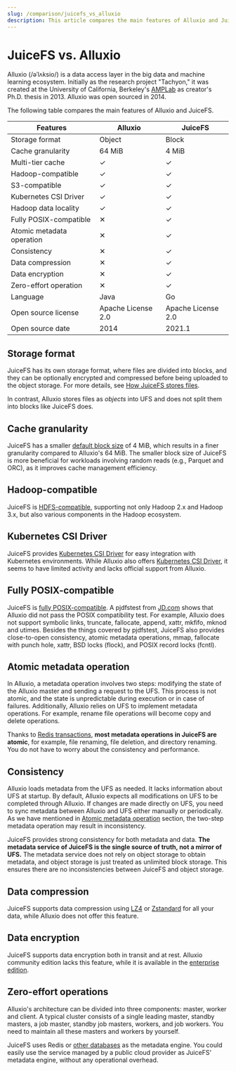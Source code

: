 ```yaml
---
slug: /comparison/juicefs_vs_alluxio
description: This article compares the main features of Alluxio and JuiceFS.
---
```


# JuiceFS vs. Alluxio

Alluxio (/əˈlʌksio/) is a data access layer in the big data and machine learning ecosystem. Initially as the research project "Tachyon," it was created at the University of California, Berkeley's [AMPLab](https://en.wikipedia.org/wiki/AMPLab) as creator's Ph.D. thesis in 2013. Alluxio was open sourced in 2014.

The following table compares the main features of Alluxio and JuiceFS.

| Features                  | Alluxio            | JuiceFS            |
| --------                  | -------            | -------            |
| Storage format            | Object             | Block              |
| Cache granularity         | 64 MiB             | 4 MiB               |
| Multi-tier cache          | ✓                  | ✓                  |
| Hadoop-compatible         | ✓                  | ✓                  |
| S3-compatible             | ✓                  | ✓                  |
| Kubernetes CSI Driver     | ✓                  | ✓                  |
| Hadoop data locality      | ✓                  | ✓                  |
| Fully POSIX-compatible    | ✕                  | ✓                  |
| Atomic metadata operation | ✕                  | ✓                  |
| Consistency               | ✕                  | ✓                  |
| Data compression          | ✕                  | ✓                  |
| Data encryption           | ✕                  | ✓                  |
| Zero-effort operation     | ✕                  | ✓                  |
| Language                  | Java               | Go                 |
| Open source license       | Apache License 2.0 | Apache License 2.0 |
| Open source date          | 2014               | 2021.1             |

## Storage format

JuiceFS has its own storage format, where files are divided into blocks, and they can be optionally encrypted and compressed before being uploaded to the object storage. For more details, see [How JuiceFS stores files](../architecture.md#how-juicefs-store-files).

In contrast, Alluxio stores files as _objects_ into UFS and does not split them into blocks like JuiceFS does.

## Cache granularity

JuiceFS has a smaller [default block size](../architecture.md#how-juicefs-store-files) of 4 MiB, which results in a finer granularity compared to Alluxio's 64 MiB. The smaller block size of JuiceFS is more beneficial for workloads involving random reads (e.g., Parquet and ORC), as it improves cache management efficiency.

## Hadoop-compatible

JuiceFS is [HDFS-compatible](../../deployment/hadoop_java_sdk.md), supporting not only Hadoop 2.x and Hadoop 3.x, but also various components in the Hadoop ecosystem.

## Kubernetes CSI Driver

JuiceFS provides [Kubernetes CSI Driver](https://github.com/juicedata/juicefs-csi-driver) for easy integration with Kubernetes environments. While Alluxio also offers [Kubernetes CSI Driver](https://github.com/Alluxio/alluxio-csi), it seems to have limited activity and lacks official support from Alluxio.

## Fully POSIX-compatible

JuiceFS is [fully POSIX-compatible](../../reference/posix_compatibility.md). A pjdfstest from [JD.com](https://www.slideshare.net/Alluxio/using-alluxio-posix-fuse-api-in-jdcom) shows that Alluxio did not pass the POSIX compatibility test. For example, Alluxio does not support symbolic links, truncate, fallocate, append, xattr, mkfifo, mknod and utimes. Besides the things covered by pjdfstest, JuiceFS also provides close-to-open consistency, atomic metadata operations, mmap, fallocate with punch hole, xattr, BSD locks (flock), and POSIX record locks (fcntl).

## Atomic metadata operation

In Alluxio, a metadata operation involves two steps: modifying the state of the Alluxio master and sending a request to the UFS. This process is not atomic, and the state is unpredictable during execution or in case of failures. Additionally, Alluxio relies on UFS to implement metadata operations. For example, rename file operations will become copy and delete operations.

Thanks to [Redis transactions](https://redis.io/topics/transactions), **most metadata operations in JuiceFS are atomic**, for example, file renaming, file deletion, and directory renaming. You do not have to worry about the consistency and performance.

## Consistency

Alluxio loads metadata from the UFS as needed. It lacks information about UFS at startup. By default, Alluxio expects all modifications on UFS to be completed through Alluxio. If changes are made directly on UFS, you need to sync metadata between Alluxio and UFS either manually or periodically. As we have mentioned in [Atomic metadata operation](#atomic-metadata-operation) section, the two-step metadata operation may result in inconsistency.

JuiceFS provides strong consistency for both metadata and data. **The metadata service of JuiceFS is the single source of truth, not a mirror of UFS.** The metadata service does not rely on object storage to obtain metadata, and object storage is just treated as unlimited block storage. This ensures there are no inconsistencies between JuiceFS and object storage.

## Data compression

JuiceFS supports data compression using [LZ4](https://lz4.github.io/lz4) or [Zstandard](https://facebook.github.io/zstd) for all your data, while Alluxio does not offer this feature.

## Data encryption

JuiceFS supports data encryption both in transit and at rest. Alluxio community edition lacks this feature, while it is available in the [enterprise edition](https://docs.alluxio.io/ee/user/stable/en/operation/Security.html#end-to-end-data-encryption).

## Zero-effort operations

Alluxio's architecture can be divided into three components: master, worker and client. A typical cluster consists of a single leading master, standby masters, a job master, standby job masters, workers, and job workers. You need to maintain all these masters and workers by yourself.

JuiceFS uses Redis or [other databases](../../guide/how_to_set_up_metadata_engine.md) as the metadata engine. You could easily use the service managed by a public cloud provider as JuiceFS' metadata engine, without any operational overhead.
